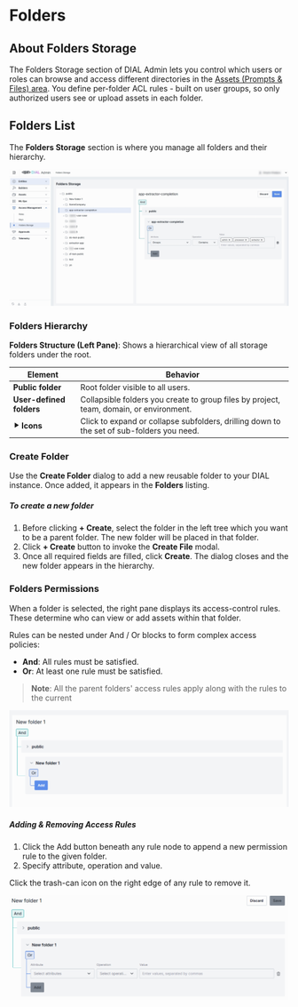 # Folders

## About Folders Storage

The Folders Storage section of DIAL Admin lets you control which users or roles can browse and access different directories in the [Assets (Prompts & Files) area](/docs/platform/11.admin-panel/assets-files.md). 
You define per-folder ACL rules - built on user groups, so only authorized users see or upload assets in each folder.

## Folders List

The **Folders Storage** section is where you manage all folders and their hierarchy.

![img.png](img/img_46.png)

### Folders Hierarchy

**Folders Structure (Left Pane)**: Shows a hierarchical view of all storage folders under the root.

| Element                  | Behavior                                                                                  |
|--------------------------|-------------------------------------------------------------------------------------------|
| **Public folder**        | Root folder visible to all users.                                                         |
| **User-defined folders** | Collapsible folders you create to group files by project, team, domain, or environment.   |
| **⯈ Icons**              | Click to expand or collapse subfolders, drilling down to the set of sub-folders you need. |

### Create Folder

Use the **Create Folder** dialog to add a new reusable folder to your DIAL instance. Once added, it appears in the **Folders** listing.

##### To create a new folder

1. Before clicking **+ Create**, select the folder in the left tree which you want to be a parent folder. The new folder will be placed in that folder.
2. Click **+ Create** button to invoke the **Create File** modal.
3. Once all required fields are filled, click **Create**. The dialog closes and the new folder appears in the hierarchy.

### Folders Permissions

When a folder is selected, the right pane displays its access-control rules. These determine who can view or add assets within that folder.

Rules can be nested under And / Or blocks to form complex access policies:
* **And**: All rules must be satisfied.
* **Or**: At least one rule must be satisfied.

> **Note**: All the parent folders' access rules apply along with the rules to the current

![](img/76.png)

##### Adding & Removing Access Rules

1. Click the Add button beneath any rule node to append a new permission rule to the given folder. 
2. Specify attribute, operation and value. 

Click the trash-can icon on the right edge of any rule to remove it.

![](img/77.png)
